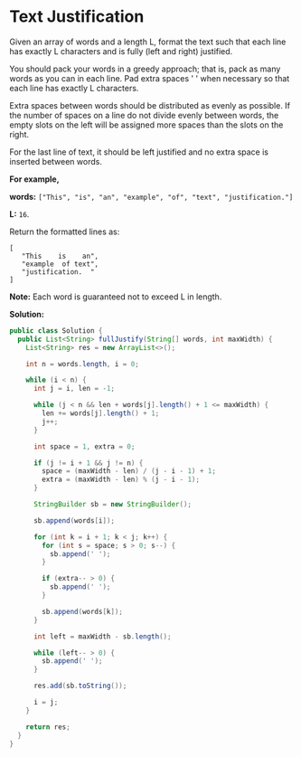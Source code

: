 # Text Justification

Given an array of words and a length L, format the text such that each line has exactly L characters and is fully (left and right) justified.

You should pack your words in a greedy approach; that is, pack as many words as you can in each line. Pad extra spaces ' ' when necessary so that each line has exactly L characters.

Extra spaces between words should be distributed as evenly as possible. If the number of spaces on a line do not divide evenly between words, the empty slots on the left will be assigned more spaces than the slots on the right.

For the last line of text, it should be left justified and no extra space is inserted between words.

**For example,**

**words:** `["This", "is", "an", "example", "of", "text", "justification."]`

**L:** `16`.

Return the formatted lines as:
```
[
   "This    is    an",
   "example  of text",
   "justification.  "
]
```

**Note:** Each word is guaranteed not to exceed L in length.

**Solution:**
```java
public class Solution {
  public List<String> fullJustify(String[] words, int maxWidth) {
    List<String> res = new ArrayList<>();

    int n = words.length, i = 0;

    while (i < n) {
      int j = i, len = -1;

      while (j < n && len + words[j].length() + 1 <= maxWidth) {
        len += words[j].length() + 1;
        j++;
      }

      int space = 1, extra = 0;

      if (j != i + 1 && j != n) {
        space = (maxWidth - len) / (j - i - 1) + 1;
        extra = (maxWidth - len) % (j - i - 1);
      }

      StringBuilder sb = new StringBuilder();

      sb.append(words[i]);

      for (int k = i + 1; k < j; k++) {
        for (int s = space; s > 0; s--) {
          sb.append(' ');
        }

        if (extra-- > 0) {
          sb.append(' ');
        }

        sb.append(words[k]);
      }

      int left = maxWidth - sb.length();

      while (left-- > 0) {
        sb.append(' ');
      }

      res.add(sb.toString());

      i = j;
    }

    return res;
  }
}
```